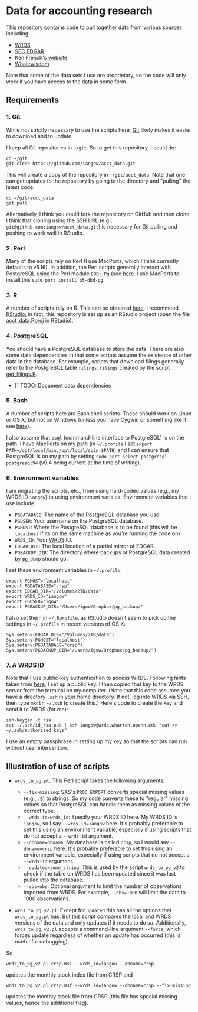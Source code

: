 Data for accounting research
=========

This repository contains code to pull together data from various sources including:
- [WRDS](https://wrds-web.wharton.upenn.edu/wrds/)
- [SEC EDGAR](http://www.sec.gov/edgar/searchedgar/webusers.htm)
- Ken French's [website](http://mba.tuck.dartmouth.edu/pages/faculty/ken.french/data_library.html)
- [Whalewisdom](whalewisdom/README.md)

Note that some of the data sets I use are proprietary, so the code will only work if you have access to the data in some form.

## Requirements

### 1. Git

While not strictly necessary to use the scripts here, [Git](https://git-scm.com/downloads) likely makes it easier to download and to update.

I keep all Git repositories in `~/git`. So to get this repository, I could do:

```
cd ~/git
git clone https://github.com/iangow/acct_data.git
```

This will create a copy of the repository in `~/git/acct_data`.
Note that one can get updates to the repository by going to the directory and "pulling" the latest code:

```
cd ~/git/acct_data
git pull
```

Alternatively, I think you could fork the repository on GitHub and then clone. 
I think that cloning using the SSH URL (e.g., `git@github.com:iangow/acct_data.git`) is necessary for Git pulling and pushing to work well in RStudio.

### 2. Perl

Many of the scripts rely on Perl (I use MacPorts, which I think currently defaults to v5.16).
In addition, the Perl scripts generally interact with PostgreSQL using the Perl
module `DBD::Pg` (see [here](http://search.cpan.org/dist/DBD-Pg/Pg.pm). 
I use MacPorts to install this `sudo port install p5-dbd-pg`.

### 3. R

A number of scripts rely on R.
This can be obtained [here](https://cran.rstudio.com/).
I recommend [RStudio](https://www.rstudio.com/products/RStudio/);
in fact, this repository is set up as an RStudio project (open the file [acct_data.Rproj](blob/master/acct_data.Rproj) in RStudio).

### 4. PostgreSQL

You should have a PostgreSQL database to store the data.
There are also some data dependencies in that some scripts assume the existence of other data in the database.
For example, scripts that download filings generally refer to the PostgreSQL table `filings.filings` created by the script [get_filings.R](blob/master/filings/get_filings.R).

- [] TODO: Document data dependencies

### 5. Bash

A number of scripts here are Bash shell scripts.
These should work on Linux or OS X, but not on Windows (unless you have Cygwin or something like it; see [here](http://stackoverflow.com/questions/6413377/is-there-a-way-to-run-bash-scripts-on-windows)).

I also assume that `psql` (command-line interface to PostgreSQL) is on the path.
I have MacPorts on my path (in `~/.profile` I set `export PATH=/opt/local/bin:/opt/local/sbin:$PATH`) and I can ensure that PostgreSQL is on my path by setting `sudo port select postgresql postgresql94` (v9.4 being current at the time of writing).

### 6. Environment variables

I am migrating the scripts, etc., from using hard-coded values (e.g., my WRDS ID `iangow`) to using environment variales. 
Environment variables that I use include:

- `PGDATABASE`: The name of the PostgreSQL database you use.
- `PGUSER`: Your username on the PostgreSQL database.
- `PGHOST`: Where the PostgreSQL database is to be found (this will be `localhost` if its on the same machine as you're running the code on)
- `WRDS_ID`: Your [WRDS](https://wrds-web.wharton.upenn.edu/wrds/) ID.
- `EDGAR_DIR`: The local location of a partial mirror of EDGAR.
- `PGBACKUP_DIR`: The directory where backups of PostgreSQL data created by `pg_dump` should go.

I set these environment variables in `~/.profile`:

```
export PGHOST="localhost"
export PGDATABASE="crsp"
export EDGAR_DIR="/Volumes/2TB/data"
export WRDS_ID="iangow"
export PGUSER="igow"
export PGBACKUP_DIR="/Users/igow/Dropbox/pg_backup/"
```

I also set them in `~/.Rprofile`, as RStudio doesn't seem to pick up the settings in `~/.profile` in recent versions of OS X:

```
Sys.setenv(EDGAR_DIR="/Volumes/2TB/data")
Sys.setenv(PGHOST="localhost")
Sys.setenv(PGDATABASE="crsp")
Sys.setenv(PGBACKUP_DIR="/Users/igow/Dropbox/pg_backup/")
```

### 7. A WRDS ID

Note that I use public-key authentication to access WRDS. Following hints taken from [here](http://www.debian-administration.org/articles/152), I set up a public key. I then copied that key to the WRDS server from the terminal on my computer. (Note that this code assumes you have a directory `.ssh` in your home directory. If not, log into WRDS via SSH, then type `mkdir ~/.ssh` to create this.) Here's code to create the key and send it to WRDS (for me):

```
ssh-keygen -t rsa
cat ~/.ssh/id_rsa.pub | ssh iangow@wrds.wharton.upenn.edu "cat >> ~/.ssh/authorized_keys"
```

I use an empty passphrase in setting up my key so that the scripts can run without user intervention.

## Illustration of use of scripts

- `wrds_to_pg.pl`: This Perl script takes the following arguments:
    - `--fix-missing`: SAS's `PROC EXPORT` converts special missing values (e.g., `.B`) to strings. So my code converts these to "regular" missing values so that PostgreSQL can handle them as missing values of the correct type.
    - `--wrds-id=wrds_id`: Specify your WRDS ID here. My WRDS ID is `iangow`, so I say `--wrds-id=iangow` here. It's probably preferable to set this using an environment variable, especially if using scripts that do not accept a `--wrds-id` argument.
    - `--dbname=dbname`: My database is called `crsp`, so I would say `--dbname=crsp` here.  It's probably preferable to set this using an environment variable, especially if using scripts that do not accept a `--wrds-id` argument.
    - `--updated=some_string`: This is used by the script `wrds_to_pg_v2` to check if the table on WRDS has been updated since it was last pulled into the database.
    - `--obs=obs`: Optional argument to limit the number of observations imported from WRDS. For example, `--obs=1000` will limit the data to 1000 observations.

- `wrds_to_pg_v2.pl`: Except for `updated` this has all the options that `wrds_to_pg.pl` has. But this script compares the local and WRDS versions of the data and only updates if it needs to do so. Additionally, `wrds_to_pg_v2.pl` accepts a command-line argument `--force`, which forces update regardless of whether an update has occurred (this is useful for debugging).

So 
```
wrds_to_pg_v2.pl crsp.msi --wrds_id=iangow --dbname=crsp
```
updates the monthly stock index file from CRSP and 
```
wrds_to_pg_v2.pl crsp.msf --wrds_id=iangow --dbname=crsp --fix-missing
```
updates the monthly stock file from CRSP (this file has special missing values, hence the additional flag).






